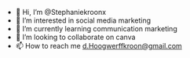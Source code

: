 - 👋 Hi, I’m @Stephaniekroonx
- 👀 I’m interested in social media marketing
- 🌱 I’m currently learning communication marketing 
- 💞️ I’m looking to collaborate on canva 
- 📫 How to reach me d.Hoogwerffkroon@gmail.com

<!---
Stephaniekroonx/Stephaniekroonx is a ✨ special ✨ repository because its `README.md` (this file) appears on your GitHub profile.
You can click the Preview link to take a look at your changes.
--->
